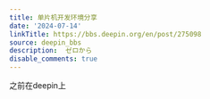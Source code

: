 ```yaml
---
title: 单片机开发环境分享
date: '2024-07-14'
linkTitle: https://bbs.deepin.org/en/post/275098
source: deepin_bbs
description:  ゼロから 
disable_comments: true
---
```

之前在deepin上
